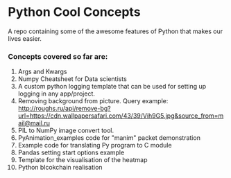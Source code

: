 # Python Cool Concepts
A repo containing some of the awesome features of Python that makes our lives easier. 

### Concepts covered so far are:
1.  Args and Kwargs
2.  Numpy Cheatsheet for Data scientists
3.  A custom python logging template that can be used for setting up logging in any app/project.
4.  Removing background from picture. Query example: http://roughs.ru/api/remove-bg?url=https://cdn.wallpapersafari.com/43/39/Vih9G5.jpg&source_from=mail@mail.ru
5.  PIL to NumPy image convert tool.
6.  PyAnimation_examples code for "manim" packet demonstration
7.  Example code for translating Py program to C module
8.  Pandas setting start options example
9.  Template for the visualisation of the heatmap
10. Python blcokchain realisation